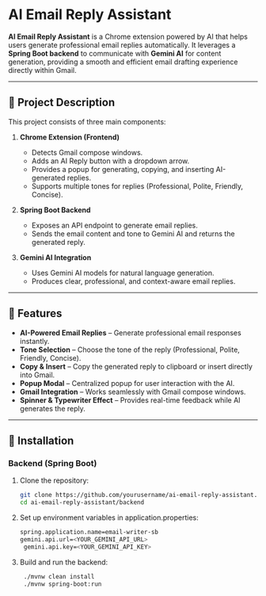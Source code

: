 # AI Email Reply Assistant

**AI Email Reply Assistant** is a Chrome extension powered by AI that helps users generate professional email replies automatically. It leverages a **Spring Boot backend** to communicate with **Gemini AI** for content generation, providing a smooth and efficient email drafting experience directly within Gmail.

---

## 🔹 Project Description

This project consists of three main components:

1. **Chrome Extension (Frontend)**  
   - Detects Gmail compose windows.
   - Adds an AI Reply button with a dropdown arrow.
   - Provides a popup for generating, copying, and inserting AI-generated replies.
   - Supports multiple tones for replies (Professional, Polite, Friendly, Concise).

2. **Spring Boot Backend**  
   - Exposes an API endpoint to generate email replies.
   - Sends the email content and tone to Gemini AI and returns the generated reply.

3. **Gemini AI Integration**  
   - Uses Gemini AI models for natural language generation.
   - Produces clear, professional, and context-aware email replies.

---

## 🔹 Features

- **AI-Powered Email Replies** – Generate professional email responses instantly.  
- **Tone Selection** – Choose the tone of the reply (Professional, Polite, Friendly, Concise).  
- **Copy & Insert** – Copy the generated reply to clipboard or insert directly into Gmail.  
- **Popup Modal** – Centralized popup for user interaction with the AI.  
- **Gmail Integration** – Works seamlessly with Gmail compose windows.  
- **Spinner & Typewriter Effect** – Provides real-time feedback while AI generates the reply.  

---

## 🔹 Installation

### Backend (Spring Boot)

1. Clone the repository:
   ```bash
   git clone https://github.com/yourusername/ai-email-reply-assistant.git
   cd ai-email-reply-assistant/backend
    ```
2. Set up environment variables in application.properties:
   ```bash
   spring.application.name=email-writer-sb
   gemini.api.url=<YOUR_GEMINI_API_URL>
    gemini.api.key=<YOUR_GEMINI_API_KEY>
    ```
3. Build and run the backend:
   ```bash
    ./mvnw clean install
    ./mvnw spring-boot:run
    ```    
